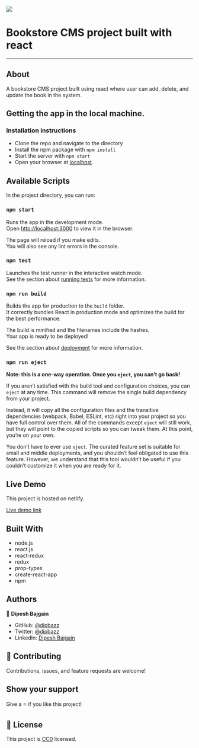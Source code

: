 ![](https://img.shields.io/badge/Microverse-blueviolet)

# Bookstore CMS project built with react
---
## About

A bookstore CMS project built using react where user can add, delete, and update the book in the system.

<!-- ![Screenshot of bookstore CMS app]() -->

## Getting the app in the local machine.

### Installation instructions

- Clone the repo and navigate to the directory
- Install the npm package with `npm install`
- Start the server with `npm start`
- Open your browser at [localhost](http://localhost:3000/).


## Available Scripts

In the project directory, you can run:

### `npm start`

Runs the app in the development mode.\
Open [http://localhost:3000](http://localhost:3000) to view it in the browser.

The page will reload if you make edits.\
You will also see any lint errors in the console.

### `npm test`

Launches the test runner in the interactive watch mode.\
See the section about [running tests](https://facebook.github.io/create-react-app/docs/running-tests) for more information.

### `npm run build`

Builds the app for production to the `build` folder.\
It correctly bundles React in production mode and optimizes the build for the best performance.

The build is minified and the filenames include the hashes.\
Your app is ready to be deployed!

See the section about [deployment](https://facebook.github.io/create-react-app/docs/deployment) for more information.

### `npm run eject`

**Note: this is a one-way operation. Once you `eject`, you can’t go back!**

If you aren’t satisfied with the build tool and configuration choices, you can `eject` at any time. This command will remove the single build dependency from your project.

Instead, it will copy all the configuration files and the transitive dependencies (webpack, Babel, ESLint, etc) right into your project so you have full control over them. All of the commands except `eject` will still work, but they will point to the copied scripts so you can tweak them. At this point, you’re on your own.

You don’t have to ever use `eject`. The curated feature set is suitable for small and middle deployments, and you shouldn’t feel obligated to use this feature. However, we understand that this tool wouldn’t be useful if you couldn’t customize it when you are ready for it.

## Live Demo

This project is hosted on netlify.

[Live demo link]()

## Built With

- node.js
- react.js
- react-redux
- redux
- prop-types
- create-react-app
- npm

## Authors

👤 **Dipesh Bajgain**

- GitHub: [@dipbazz](https://github.com/dipbazz)
- Twitter: [@dipbazz](https://twitter.com/dipbazz)
- LinkedIn: [Dipesh Bajgain](https://www.linkedin.com/in/dipbazz/)

## 🤝 Contributing

Contributions, issues, and feature requests are welcome!

## Show your support

Give a ⭐️ if you like this project!

<!-- ## Acknowledgments -->

## 📝 License

This project is [CC0](./LICENSE) licensed.
